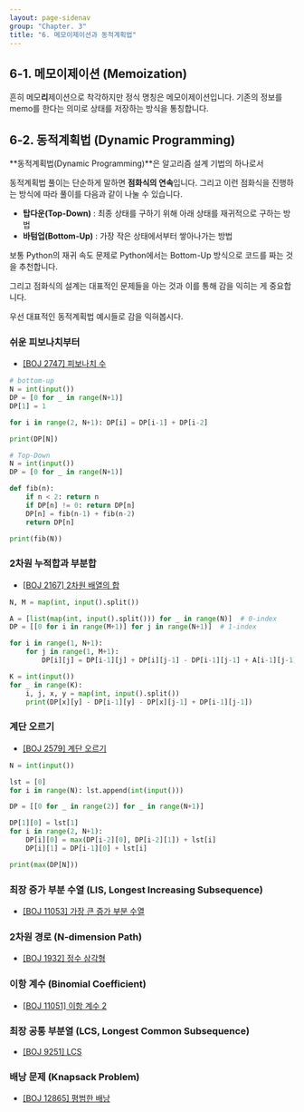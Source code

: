 ```yaml
---
layout: page-sidenav
group: "Chapter. 3"
title: "6. 메모이제이션과 동적계획법"
---
```


## 6-1. 메모이제이션 (Memoization)

흔히 메모**리**제이션으로 착각하지만 정식 명칭은 메모이제이션입니다. 
기존의 정보를 memo를 한다는 의미로 상태를 저장하는 방식을 통칭합니다.

## 6-2. 동적계획법 (Dynamic Programming)

**동적계획법(Dynamic Programming)**은 알고리즘 설계 기법의 하나로서 

동적계획법 풀이는 단순하게 말하면 **점화식의 연속**입니다. 그리고 이런 점화식을 진행하는 방식에 따라 풀이를 다음과 같이 나눌 수 있습니다.

- **탑다운(Top-Down)** : 최종 상태를 구하기 위해 아래 상태를 재귀적으로 구하는 방법
- **바텀업(Bottom-Up)** : 가장 작은 상태에서부터 쌓아나가는 방법

보통 Python의 재귀 속도 문제로 Python에서는 Bottom-Up 방식으로 코드를 짜는 것을 추천합니다.

그리고 점화식의 설계는 대표적인 문제들을 아는 것과 이를 통해 감을 익히는 게 중요합니다.

우선 대표적인 동적계획법 예시들로 감을 익혀봅시다.

### 쉬운 피보나치부터

- [[BOJ 2747] 피보나치 수](https://www.acmicpc.net/problem/2747)

``` py
# bottom-up
N = int(input())
DP = [0 for _ in range(N+1)]
DP[1] = 1

for i in range(2, N+1): DP[i] = DP[i-1] + DP[i-2]

print(DP[N])
```

``` py
# Top-Down
N = int(input())
DP = [0 for _ in range(N+1)]

def fib(n):
    if n < 2: return n
    if DP[n] != 0: return DP[n]
    DP[n] = fib(n-1) + fib(n-2)
    return DP[n]

print(fib(N))

```

### 2차원 누적합과 부분합

- [[BOJ 2167] 2차원 배열의 합](https://www.acmicpc.net/problem/2167)

``` py
N, M = map(int, input().split())

A = [list(map(int, input().split())) for _ in range(N)]  # 0-index
DP = [[0 for i in range(M+1)] for j in range(N+1)]  # 1-index

for i in range(1, N+1):
    for j in range(1, M+1):
        DP[i][j] = DP[i-1][j] + DP[i][j-1] - DP[i-1][j-1] + A[i-1][j-1]

K = int(input())
for _ in range(K):
    i, j, x, y = map(int, input().split())
    print(DP[x][y] - DP[i-1][y] - DP[x][j-1] + DP[i-1][j-1])
```

### 계단 오르기

- [[BOJ 2579] 계단 오르기](https://www.acmicpc.net/problem/2579)

``` py
N = int(input())

lst = [0]
for i in range(N): lst.append(int(input()))

DP = [[0 for _ in range(2)] for _ in range(N+1)]

DP[1][0] = lst[1]
for i in range(2, N+1):
    DP[i][0] = max(DP[i-2][0], DP[i-2][1]) + lst[i]
    DP[i][1] = DP[i-1][0] + lst[i]

print(max(DP[N]))
```

### 최장 증가 부분 수열 (LIS, Longest Increasing Subsequence)

- [[BOJ 11053] 가장 큰 증가 부분 수열](https://www.acmicpc.net/problem/11053)

### 2차원 경로 (N-dimension Path)

- [[BOJ 1932] 정수 삼각형](https://www.acmicpc.net/problem/1932)

### 이항 계수 (Binomial Coefficient)

- [[BOJ 11051] 이항 계수 2](https://www.acmicpc.net/problem/11051)


### 최장 공통 부분열 (LCS, Longest Common Subsequence)

- [[BOJ 9251] LCS](https://www.acmicpc.net/problem/9251)


### 배낭 문제 (Knapsack Problem)

- [[BOJ 12865] 평범한 배낭](https://www.acmicpc.net/problem/12865)

